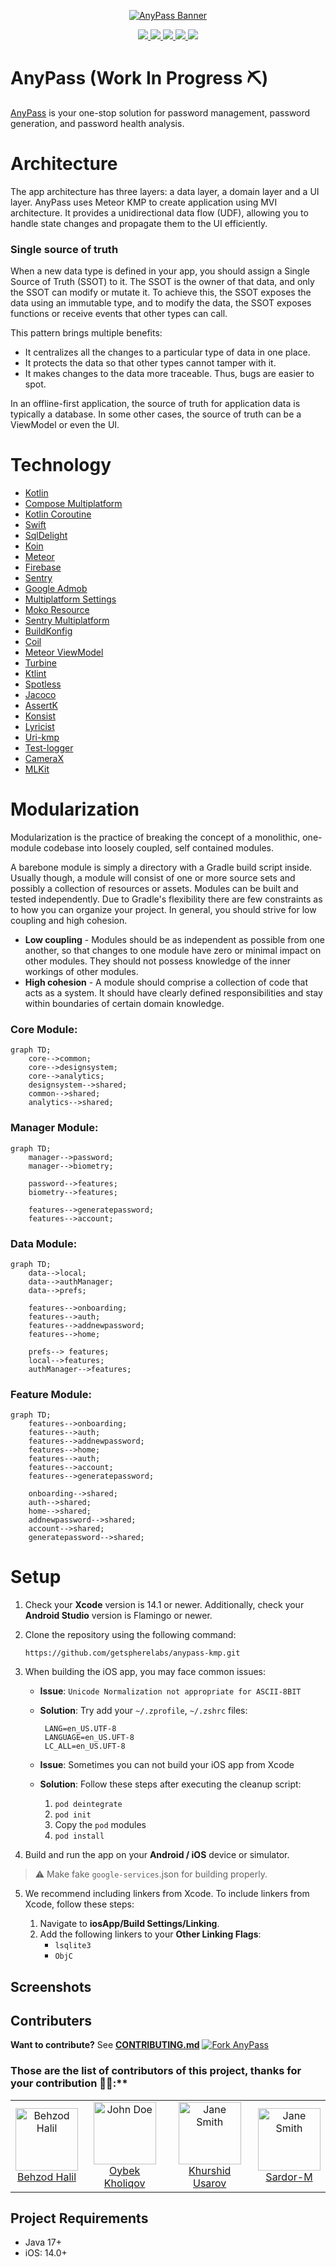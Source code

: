 <p align="center">
  <a href="https://github.com/getspherelabs/anypass-kmp"><img  alt="AnyPass Banner" src="https://github.com/getspherelabs/anypass-kmp/blob/main/media/rounded-banner.png?raw=true"/></a>
</p>

<p align="center">
<a href="">
    <img src="https://img.shields.io/badge/Kotlin-1.9.0-blue.svg?style=flat&logo=kotlin">
</a>
<a href="">
    <img src="https://img.shields.io/badge/iOS-14.0%2B-green">
</a>    
<a href="">
    <img src="https://img.shields.io/badge/Swift-5-F16D39.svg?style=flat">
</a>   
<a href="">
    <img src="http://img.shields.io/badge/platform-android-6EDB8D.svg?style=flat">
</a> 
</a> 
<a href="">
    <img src="http://img.shields.io/badge/platform-ios-EAEAEA.svg?style=flat">
</a>  
</p>

# AnyPass (Work In Progress ⛏)

[AnyPass]() is your one-stop solution for password management, password generation, and password health analysis.

# Architecture
The app architecture has three layers: a data layer, a domain layer and a UI layer. AnyPass uses Meteor KMP to create application using MVI architecture. It provides a unidirectional data flow (UDF), allowing you to handle state changes and propagate them to the UI efficiently.

### Single source of truth

When a new data type is defined in your app, you should assign a Single Source of Truth (SSOT) to it. The SSOT is the owner of that data, and only the SSOT can modify or mutate it. To achieve this, the SSOT exposes the data using an immutable type, and to modify the data, the SSOT exposes functions or receive events that other types can call.

This pattern brings multiple benefits:

- It centralizes all the changes to a particular type of data in one place.
- It protects the data so that other types cannot tamper with it.
- It makes changes to the data more traceable. Thus, bugs are easier to spot.

In an offline-first application, the source of truth for application data is typically a database. In some other cases, the source of truth can be a ViewModel or even the UI.
# Technology

- [Kotlin](https://kotlinlang.org)
- [Compose Multiplatform](https://www.jetbrains.com/lp/compose-multiplatform)
- [Kotlin Coroutine](https://kotlinlang.org/docs/coroutines-overview.html)
- [Swift](https://www.swift.org)
- [SqlDelight](https://github.com/cashapp/sqldelight)
- [Koin](https://insert-koin.io)
- [Meteor](https://github.com/getspherelabs/meteor-kmp)
- [Firebase](https://firebase.google.com)
- [Sentry](https://sentry.io)
- [Google Admob](https://admob.google.com)
- [Multiplatform Settings](https://github.com/russhwolf/multiplatform-settings)
- [Moko Resource](https://github.com/icerockdev/moko-resources)
- [Sentry Multiplatform](https://docs.sentry.io/platforms/kotlin-multiplatform)
- [BuildKonfig](https://github.com/yshrsmz/BuildKonfig)
- [Coil](https://github.com/coil-kt/coil)
- [Meteor ViewModel](https://github.com/getspherelabs/meteor-kmp)
- [Turbine](https://github.com/cashapp/turbine)
- [Ktlint](https://github.com/pinterest/ktlint)
- [Spotless](https://github.com/diffplug/spotless)
- [Jacoco](https://github.com/jacoco/jacoco)
- [AssertK](https://github.com/willowtreeapps/assertk)
- [Konsist](https://github.com/LemonAppDev/konsist)
- [Lyricist](https://github.com/adrielcafe/lyricist)
- [Uri-kmp](https://github.com/eygraber/uri-kmp)
- [Test-logger](https://github.com/radarsh/gradle-test-logger-plugin)
- [CameraX](https://developer.android.com/jetpack/androidx/releases/camera)
- [MLKit](https://developers.google.com/ml-kit)

# Modularization
Modularization is the practice of breaking the concept of a monolithic, one-module codebase into loosely coupled, self contained modules.

A barebone module is simply a directory with a Gradle build script inside. Usually though, a module will consist of one or more source sets and possibly a collection of resources or assets. Modules can be built and tested independently. Due to Gradle's flexibility there are few constraints as to how you can organize your project. In general, you should strive for low coupling and high cohesion.

- **Low coupling** - Modules should be as independent as possible from one another, so that changes to one module have zero or minimal impact on other modules. They should not possess knowledge of the inner workings of other modules.
- **High cohesion** - A module should comprise a collection of code that acts as a system. It should have clearly defined responsibilities and stay within boundaries of certain domain knowledge.

### Core Module:
```mermaid
graph TD;
    core-->common;
    core-->designsystem;
    core-->analytics;
    designsystem-->shared;
    common-->shared;
    analytics-->shared;
```

### Manager Module:

```mermaid
graph TD;
    manager-->password;
    manager-->biometry;

    password-->features;
    biometry-->features;

    features-->generatepassword;
    features-->account;
```

### Data Module:

```mermaid
graph TD;
    data-->local;
    data-->authManager;
    data-->prefs;

    features-->onboarding;
    features-->auth;
    features-->addnewpassword;
    features-->home;

    prefs--> features;
    local-->features;
    authManager-->features;
```

### Feature Module:

```mermaid
graph TD;
    features-->onboarding;
    features-->auth;
    features-->addnewpassword;
    features-->home;
    features-->auth;
    features-->account;
    features-->generatepassword;
   
    onboarding-->shared;
    auth-->shared;
    home-->shared;
    addnewpassword-->shared;
    account-->shared;
    generatepassword-->shared;
```

# Setup

1. Check your **Xcode** version is 14.1 or newer. Additionally, check your **Android Studio** version is Flamingo or newer. 

2. Clone the repository using the following command:

    ```
    https://github.com/getspherelabs/anypass-kmp.git
    ```

3. When building the iOS app, you may face common issues:

    - **Issue**: ```Unicode Normalization not appropriate for ASCII-8BIT```
    - **Solution**: Try add your `~/.zprofile`, `~/.zshrc` files:
      
      ```
       LANG=en_US.UTF-8
       LANGUAGE=en_US.UFT-8
       LC_ALL=en_US.UFT-8
      ```
    - **Issue**: Sometimes you can not build your iOS app from Xcode 
    - **Solution**: Follow these steps after executing the cleanup script:
      
      1. `pod deintegrate`
      2. `pod init`
      3. Copy the `pod` modules
      4. `pod install`

4. Build and run the app on your **Android / iOS** device or simulator.

> :warning: Make fake `google-services`.json for building properly.

5. We recommend including linkers from Xcode. To include linkers from Xcode, follow these steps:
   
    1. Navigate to **iosApp/Build Settings/Linking**.
    2. Add the following linkers to your **Other Linking Flags**:
        - `lsqlite3`
        - `ObjC`
       
## Screenshots

## Contributers 

**Want to contribute?** See **[CONTRIBUTING.md](/CONTRIBUTING.md)** [![Fork AnyPass](https://img.shields.io/github/forks/getspherelabs/anypass-kmp?logo=github&style=social)](https://github.com/getspherelabs/anypass-kmp/fork)

### Those are the list of contributors of this project, thanks for your contribution 🧑‍💻:**

<table>
  <tbody>
    <tr>
       <td align="center">
        <a href="https://github.com/behzodhalil">
          <img src="https://avatars.githubusercontent.com/u/72313937?v=4" width="100" alt="Behzod Halil">
        </a>
        <br>
        <a href="https://github.com/behzodhalil">Behzod Halil</a>
      </td>        
      <td align="center">
        <a href="https://github.com/oybekjon94">
          <img src="https://avatars.githubusercontent.com/u/91370134?v=4" width="100" alt="John Doe">
        </a>
        <br>
        <a href="https://github.com/oybekjon94">Oybek Kholiqov</a>
      </td>
      <td align="center">
        <a href="https://github.com/khurshiddev">
          <img src="https://avatars.githubusercontent.com/u/92572647?v=4" width="100" alt="Jane Smith">
        </a>
        <br>
        <a href="https://github.com/khurshiddev">Khurshid Usarov</a>
      </td>
        <td align="center">
        <a href=" https://github.com/sardor-m">
          <img src="https://avatars.githubusercontent.com/u/65296404?v=4" width="100" alt="Jane Smith">
        </a>
        <br>
        <a href="https://github.com/sardor-m">Sardor-M</a>
      </td>
      <!-- Add more contributors in a similar format -->
    </tr>
  </tbody>
</table>


## Project Requirements

- Java 17+
- iOS: 14.0+
